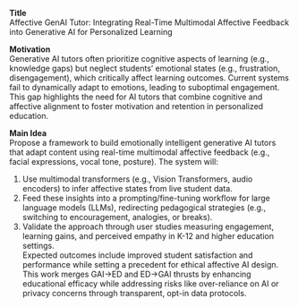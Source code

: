 **Title**  
Affective GenAI Tutor: Integrating Real-Time Multimodal Affective Feedback into Generative AI for Personalized Learning  

**Motivation**  
Generative AI tutors often prioritize cognitive aspects of learning (e.g., knowledge gaps) but neglect students’ emotional states (e.g., frustration, disengagement), which critically affect learning outcomes. Current systems fail to dynamically adapt to emotions, leading to suboptimal engagement. This gap highlights the need for AI tutors that combine cognitive and affective alignment to foster motivation and retention in personalized education.  

**Main Idea**  
Propose a framework to build emotionally intelligent generative AI tutors that adapt content using real-time multimodal affective feedback (e.g., facial expressions, vocal tone, posture). The system will:  
1) Use multimodal transformers (e.g., Vision Transformers, audio encoders) to infer affective states from live student data.  
2) Feed these insights into a prompting/fine-tuning workflow for large language models (LLMs), redirecting pedagogical strategies (e.g., switching to encouragement, analogies, or breaks).  
3) Validate the approach through user studies measuring engagement, learning gains, and perceived empathy in K-12 and higher education settings.  
Expected outcomes include improved student satisfaction and performance while setting a precedent for ethical affective AI design. This work merges GAI→ED and ED→GAI thrusts by enhancing educational efficacy while addressing risks like over-reliance on AI or privacy concerns through transparent, opt-in data protocols.